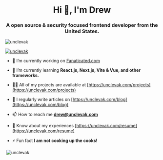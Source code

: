 <h1 align="center">Hi 👋, I'm Drew</h1>
<h3 align="center">A open source & security focused frontend developer from the United States.</h3>

<p align="left"> <img src="https://komarev.com/ghpvc/?username=unclevak&label=Profile%20views&color=0e75b6&style=flat" alt="unclevak" /> </p>

<p align="left"> <a href="https://twitter.com/unclevak" target="blank"><img src="https://img.shields.io/twitter/follow/unclevak?logo=x&style=for-the-badge" alt="unclevak" /></a> </p>

- 🔭 I’m currently working on [Fanaticated.com](https://fanaticated.com)

- 🌱 I’m currently learning **React.js, Next.js, Vite & Vue, and other frameworks.**

- 👨‍💻 All of my projects are available at [https://unclevak.com/projects](https://unclevak.com/projects)

- 📝 I regularly write articles on [https://unclevak.com/blog](https://unclevak.com/blog)

- 📫 How to reach me **drew@unclevak.com**

- 📄 Know about my experiences [https://unclevak.com/resume](https://unclevak.com/resume)

- ⚡ Fun fact **I am not cooking up the cooks!**

<p>&nbsp;<img align="center" src="https://github-readme-stats.vercel.app/api?username=unclevak&show_icons=true&locale=en" alt="unclevak" /></p>
